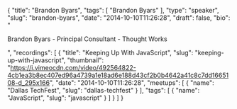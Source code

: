 {
  "title": "Brandon Byars",
  "tags": [
    "Brandon Byars"
  ],
  "type": "speaker",
  "slug": "brandon-byars",
  "date": "2014-10-10T11:26:28",
  "draft": false,
  "bio": "<p>Brandon Byars - Principal Consultant - Thought Works</p>",
  "recordings": [
    {
      "title": "Keeping Up With JavaScript",
      "slug": "keeping-up-with-javascript",
      "thumbnail": "https://i.vimeocdn.com/video/492564822-4cb1ea3b8ec407ed96a4739a1e18ad6e188d43cf2b0b4642a41c8c7dd1665108-d_295x166",
      "date": "2014-10-10T11:26:28",
      "meetups": [
        {
          "name": "Dallas TechFest",
          "slug": "dallas-techfest"
        }
      ],
      "tags": [
        {
          "name": "JavaScript",
          "slug": "javascript"
        }
      ]
    }
  ]
}